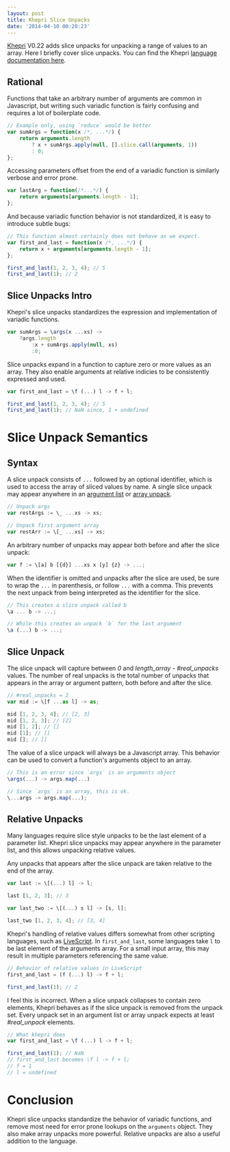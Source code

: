 ```yaml
---
layout: post
title: Khepri Slice Unpacks
date: '2014-04-10 00:20:23'
---
```

[Khepri][khepri] V0.22 adds slice unpacks for unpacking a range of values to an array. Here I briefly cover slice unpacks. You can find the Khepri [language documentation here][documentation].

## Rational
Functions that take an arbitrary number of arguments are common in Javascript, but writing such variadic function is fairly confusing and requires a lot of boilerplate code.

```js
// Example only, using `reduce` would be better
var sumArgs = function(x /*, ...*/) {
    return arguments.length
        ? x + sumArgs.apply(null, [].slice.call(arguments, 1))
        : 0;
}; 
```

Accessing parameters offset from the end of a variadic function is similarly verbose and error prone.

```js
var lastArg = function(/*...*/) {
    return arguments[arguments.length - 1];
};
```

And because variadic function behavior is not standardized, it is easy to introduce subtle bugs:

```js
// This function almost certainly does not behave as we expect.
var first_and_last = function(x /*, ...*/) {
    return x + arguments[arguments.length - 1];
};

first_and_last(1, 2, 3, 4); // 5
first_and_last(1); // 2
```

## Slice Unpacks Intro
Khepri's slice unpacks standardizes the expression and implementation of variadic functions. 

```js
var sumArgs = \args(x ...xs) ->
    ?args.length
        :x + sumArgs.apply(null, xs)
        :0;
```

Slice unpacks expand in a function to capture zero or more values as an array. They also enable arguments at relative indicies to be consistently expressed and used.

```js
var first_and_last = \f (...) l -> f + l;

first_and_last(1, 2, 3, 4); // 5
first_and_last(1); // NaN since, 1 + undefined
```

# Slice Unpack Semantics

## Syntax
A slice unpack consists of `...` followed by an optional identifier, which is used to access the array of sliced values by name. A single slice unpack may appear anywhere in an [argument list][argument-lists] or [array unpack][array-unpacks]. 

```js
// Unpack args
var restArgs := \_ ...xs -> xs;

// Unpack first argument array
var restArr := \[_ ...xs] -> xs;
```

An arbitrary number of unpacks may appear both before and after the slice unpack:

```js
var f := \[a] b [{d}] ...xs x [y] {z} -> ...;
```

When the identifier is omitted and unpacks after the slice are used, be sure to wrap the `...` in parenthesis, or follow `...` with a comma. This prevents the next unpack from being interpreted as the identifier for the slice.

```js
// This creates a slice unpack called b
\a ... b -> ...;

// While this creates an unpack `b` for the last argument 
\a (...) b -> ...;
```

## Slice Unpack
The slice unpack will capture between *0* and *length_array - #real_unpacks* values. The number of real unpacks is the total number of unpacks that appears in the array or argument pattern, both before and after the slice.

```js
// #real_unpacks = 2
var mid := \[f ...as l] -> as;

mid [1, 2, 3, 4]; // [2, 3]
mid [1, 2, 3]; // [2]
mid [1, 2]; // []
mid [1]; // []
mid []; // []
```

The value of a slice unpack will always be a Javascript array. This behavior can be used to convert a function's arguments object to an array.

```js
// This is an error since `args` is an arguments object
\args(...) -> args.map(...)

// Since `args` is an array, this is ok.
\...args -> args.map(...);
```

## Relative Unpacks
Many languages require slice style unpacks to be the last element of a parameter list. Khepri slice unpacks may appear anywhere in the parameter list,  and this allows unpacking relative values.

Any unpacks that appears after the slice unpack are taken relative to the end of the array.

```js
var last := \[(...) l] -> l;

last [1, 2, 3]; // 3

var last_two := \[(...) s l] -> [s, l];

last_two [1, 2, 3, 4]; // [3, 4]
```

Khepri's handling of relative values differs somewhat from other scripting languages, such as [LiveScript][livescript]. In `first_and_last`, some languages take `l` to be last element of the arguments array. For a small input array, this may result in multiple parameters referencing the same value.

```js
// Behavior of relative values in LiveScript
first_and_last = (f (...) l) -> f + l;

first_and_last(1); // 2
```

I feel this is incorrect. When a slice unpack collapses to contain zero elements, Khepri behaves as if the slice unpack is removed from the unpack set. Every unpack set in an argument list or array unpack expects at least *#real_unpack* elements. 

```js
// What khepri does
var first_and_last = \f (...) l -> f + l;

first_and_last(1); // NaN
// first_and_last becomes \f l -> f + l;
// f = 1
// l = undefined
```


# Conclusion
Khepri slice unpacks standardize the behavior of variadic functions, and remove most need for error prone lookups on the `arguments` object. They also make array unpacks more powerful. Relative unpacks are also a useful addition to the language.


[khepri]: https://github.com/mattbierner/khepri
[documentation]: https://github.com/mattbierner/khepri/wiki/unpack-patterns#slice-unpack
[array-unpacks]: https://github.com/mattbierner/khepri/wiki/unpack-patterns#array-pattern
[argument-lists]: https://github.com/mattbierner/khepri/wiki/functions#arguments-pattern

[livescript]: http://livescript.net